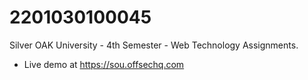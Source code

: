 # 2201030100045
Silver OAK University -  4th Semester - Web Technology Assignments.

- Live demo at https://sou.offsechq.com
